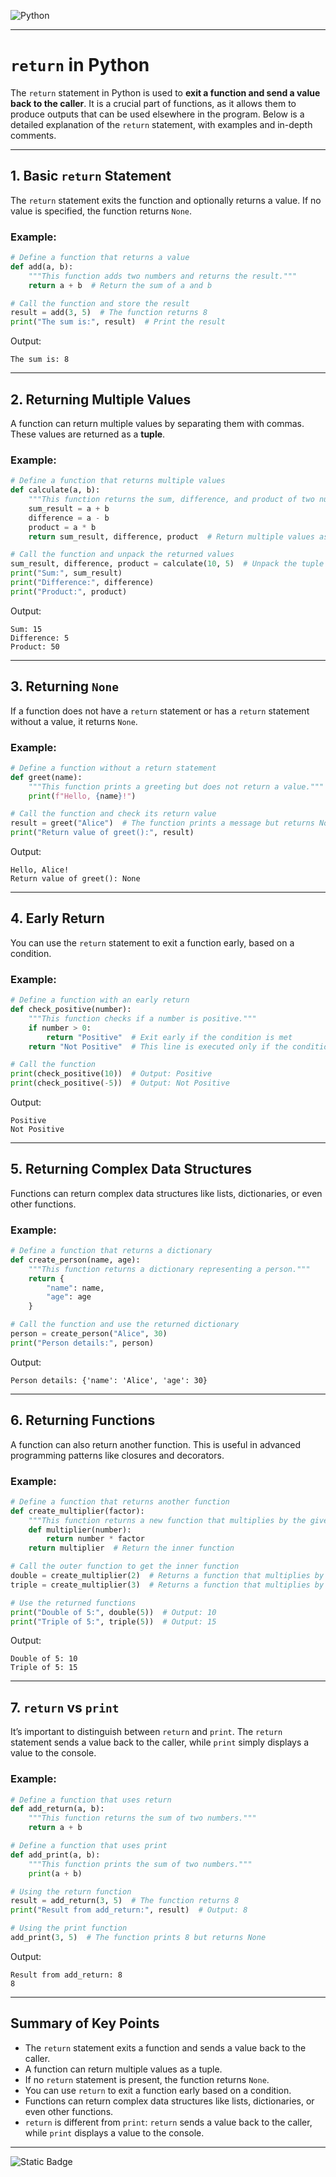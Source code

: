 
![Python](https://img.shields.io/badge/Python-FFD43B?style=for-the-badge&logo=python&logoColor=blue)

---
# ```return``` in Python

The `return` statement in Python is used to **exit a function and send a value back to the caller**. It is a crucial part of functions, as it allows them to produce outputs that can be used elsewhere in the program. Below is a detailed explanation of the `return` statement, with examples and in-depth comments.

---

## 1. Basic `return` Statement

The `return` statement exits the function and optionally returns a value. If no value is specified, the function returns `None`.

### Example:
```python
# Define a function that returns a value
def add(a, b):
    """This function adds two numbers and returns the result."""
    return a + b  # Return the sum of a and b

# Call the function and store the result
result = add(3, 5)  # The function returns 8
print("The sum is:", result)  # Print the result
```

Output:
```
The sum is: 8
```

---

## 2. Returning Multiple Values

A function can return multiple values by separating them with commas. These values are returned as a **tuple**.

### Example:
```python
# Define a function that returns multiple values
def calculate(a, b):
    """This function returns the sum, difference, and product of two numbers."""
    sum_result = a + b
    difference = a - b
    product = a * b
    return sum_result, difference, product  # Return multiple values as a tuple

# Call the function and unpack the returned values
sum_result, difference, product = calculate(10, 5)  # Unpack the tuple
print("Sum:", sum_result)
print("Difference:", difference)
print("Product:", product)
```

Output:
```
Sum: 15
Difference: 5
Product: 50
```

---

## 3. Returning `None`

If a function does not have a `return` statement or has a `return` statement without a value, it returns `None`.

### Example:
```python
# Define a function without a return statement
def greet(name):
    """This function prints a greeting but does not return a value."""
    print(f"Hello, {name}!")

# Call the function and check its return value
result = greet("Alice")  # The function prints a message but returns None
print("Return value of greet():", result)
```

Output:
```
Hello, Alice!
Return value of greet(): None
```

---

## 4. Early Return

You can use the `return` statement to exit a function early, based on a condition.

### Example:
```python
# Define a function with an early return
def check_positive(number):
    """This function checks if a number is positive."""
    if number > 0:
        return "Positive"  # Exit early if the condition is met
    return "Not Positive"  # This line is executed only if the condition is not met

# Call the function
print(check_positive(10))  # Output: Positive
print(check_positive(-5))  # Output: Not Positive
```

Output:
```
Positive
Not Positive
```

---

## 5. Returning Complex Data Structures

Functions can return complex data structures like lists, dictionaries, or even other functions.

### Example:
```python
# Define a function that returns a dictionary
def create_person(name, age):
    """This function returns a dictionary representing a person."""
    return {
        "name": name,
        "age": age
    }

# Call the function and use the returned dictionary
person = create_person("Alice", 30)
print("Person details:", person)
```

Output:
```
Person details: {'name': 'Alice', 'age': 30}
```

---

## 6. Returning Functions

A function can also return another function. This is useful in advanced programming patterns like closures and decorators.

### Example:
```python
# Define a function that returns another function
def create_multiplier(factor):
    """This function returns a new function that multiplies by the given factor."""
    def multiplier(number):
        return number * factor
    return multiplier  # Return the inner function

# Call the outer function to get the inner function
double = create_multiplier(2)  # Returns a function that multiplies by 2
triple = create_multiplier(3)  # Returns a function that multiplies by 3

# Use the returned functions
print("Double of 5:", double(5))  # Output: 10
print("Triple of 5:", triple(5))  # Output: 15
```

Output:
```
Double of 5: 10
Triple of 5: 15
```

---

## 7. `return` vs `print`

It’s important to distinguish between `return` and `print`. The `return` statement sends a value back to the caller, while `print` simply displays a value to the console.

### Example:
```python
# Define a function that uses return
def add_return(a, b):
    """This function returns the sum of two numbers."""
    return a + b

# Define a function that uses print
def add_print(a, b):
    """This function prints the sum of two numbers."""
    print(a + b)

# Using the return function
result = add_return(3, 5)  # The function returns 8
print("Result from add_return:", result)  # Output: 8

# Using the print function
add_print(3, 5)  # The function prints 8 but returns None
```

Output:
```
Result from add_return: 8
8
```

---

## Summary of Key Points

- The `return` statement exits a function and sends a value back to the caller.
- A function can return multiple values as a tuple.
- If no `return` statement is present, the function returns `None`.
- You can use `return` to exit a function early based on a condition.
- Functions can return complex data structures like lists, dictionaries, or even other functions.
- `return` is different from `print`: `return` sends a value back to the caller, while `print` displays a value to the console.

---

![Static Badge](https://img.shields.io/badge/Aditya%20Kumar-black?style=for-the-badge&logo=atlasos&logoColor=%23ffffff)